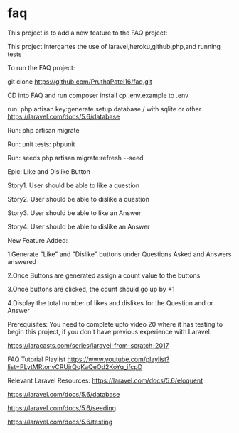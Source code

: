 # faq


This project is to add a new feature to the FAQ project:

This project intergartes the use of 
laravel,heroku,github,php,and running tests

To run the FAQ project:

git clone https://github.com/PruthaPatel16/faq.git

CD into FAQ and run composer install
cp .env.example to .env

run: php artisan key:generate
setup database / with sqlite or other https://laravel.com/docs/5.6/database

Run: php artisan migrate

Run: unit tests: phpunit

Run: seeds php artisan migrate:refresh --seed

Epic: Like and Dislike Button

Story1. User should be able to like a question

Story2. User should be able to dislike a question

Story3. User should be able to like an Answer

Story4. User should be able to dislike an Answer

New Feature Added:

1.Generate "Like" and "Dislike" buttons under Questions Asked and Answers answered

2.Once Buttons are generated assign a count value to the buttons

3.Once buttons are clicked, the count should go up by +1

4.Display the total number of likes and dislikes for the Question and or Answer




Prerequisites:
You need to complete upto video 20 where it has testing to begin this project, if you don't have previous experience with Laravel.

https://laracasts.com/series/laravel-from-scratch-2017

FAQ Tutorial Playlist
https://www.youtube.com/playlist?list=PLytMRtonvCRUjrQqKaQeOd2KoYq_ifcpD

Relevant Laravel Resources:
https://laravel.com/docs/5.6/eloquent

https://laravel.com/docs/5.6/database

https://laravel.com/docs/5.6/seeding

https://laravel.com/docs/5.6/testing
